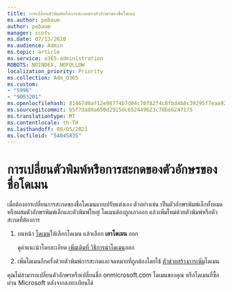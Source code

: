 ```yaml
---
title: การเปลี่ยนตัวพิมพ์หรือการสะกดของตัวอักษรของชื่อโดเมน
ms.author: pebaum
author: pebaum
manager: scotv
ms.date: 07/13/2020
ms.audience: Admin
ms.topic: article
ms.service: o365-administration
ROBOTS: NOINDEX, NOFOLLOW
localization_priority: Priority
ms.collection: Adm_O365
ms.custom:
- "5996"
- "9003201"
ms.openlocfilehash: 81467d0af12e98774b7d04c70f82f4c8fbd4b8c39295f7eaa925cbfe14042f9e
ms.sourcegitcommit: b5f7da89a650d2915dc652449623c78be6247175
ms.translationtype: MT
ms.contentlocale: th-TH
ms.lasthandoff: 08/05/2021
ms.locfileid: "54045835"
---
```

# <a name="change-a-domain-name-letter-case-or-spelling"></a>การเปลี่ยนตัวพิมพ์หรือการสะกดของตัวอักษรของชื่อโดเมน

เมื่อต้องการเปลี่ยนการสะกดของชื่อโดเมนแบบปรับแต่งเอง ตัวอย่างเช่น เป็นตัวอักษรพิมพ์เล็กทั้งหมดหรือผสมตัวอักษรพิมพ์เล็กและตัวพิมพ์ใหญ่ โดเมนต้องถูกเอาออก แล้วเพิ่มใหม่ด้วยตัวพิมพ์หรือตัวสะกดที่ต้องการ

1. บนหน้า [โดเมน](https://admin.microsoft.com/Adminportal#/Domains)ให้เลือกโดเมน แล้วเลือก  **เอาโดเมน** ออก</br>

    ดูคําแนะนําโดยละเอียด [เพิ่มเติมที่ วิธีการนําโดเมน](https://docs.microsoft.com/microsoft-365/admin/get-help-with-domains/remove-a-domain?view=o365-worldwide)ออก

2. เพิ่มโดเมนอีกครั้งด้วยตัวพิมพ์การสะกดและจดหมายที่ถูกต้องโดยใช้ [ตัวช่วยสร้างการเพิ่ม](https://admin.microsoft.com/Adminportal#/Domains/Wizard)โดเมน

คุณไม่สามารถเปลี่ยนตัวอักษรหรือเปลี่ยนชื่อ onmicrosoft.com โดเมนของคุณ หรือโดเมนที่ซื้อผ่าน Microsoft หลังจากลงทะเบียนได้